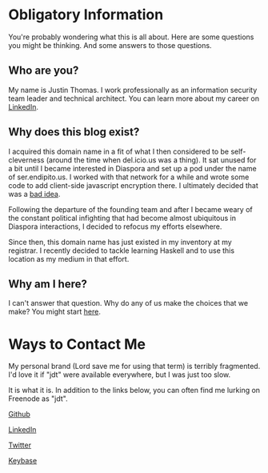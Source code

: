 # Obligatory Information

You're probably wondering what this is all about. Here are some questions you might be thinking. And some answers to those questions.

## Who are you?

My name is Justin Thomas. I work professionally as an information security team leader and technical architect. You can learn more about my career on [LinkedIn](https://linkedin.com/in/justinthomas).

## Why does this blog exist?

I acquired this domain name in a fit of what I then considered to be self-cleverness (around the time when del.icio.us was a thing). It sat unused for a bit until I became interested in Diaspora and set up a pod under the name of ser.endipito.us. I worked with that network for a while and wrote some code to add client-side javascript encryption there. I ultimately decided that was a [bad idea](https://github.com/justindthomas/scrypto).

Following the departure of the founding team and after I became weary of the constant political infighting that had become almost ubiquitous in Diaspora interactions, I decided to refocus my efforts elsewhere. 

Since then, this domain name has just existed in my inventory at my registrar. I recently decided to tackle learning Haskell and to use this location as my medium in that effort.

## Why am I here?

I can't answer that question. Why do any of us make the choices that we make? You might start [here](https://en.wikipedia.org/wiki/Categorical_imperative).

# Ways to Contact Me

My personal brand (Lord save me for using that term) is terribly fragmented. I'd love it if "jdt" were available everywhere, but I was just too slow.

It is what it is. In addition to the links below, you can often find me lurking on Freenode as "jdt".

[Github](https://github.com/justindthomas)

[LinkedIn](https://linkedin.com/in/justinthomas)

[Twitter](https://twitter.com/jdarrelthomas)

[Keybase](https://keybase.io/jdt)
